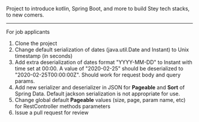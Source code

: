 Project to introduce kotlin, Spring Boot, and more to build Stey tech stacks, to new comers.

---

For job applicants
 1. Clone the project
 2. Change default serialization of dates (java.util.Date and Instant) to Unix timestamp (in seconds)
 3. Add extra deserialization of dates format "YYYY-MM-DD" to Instant with time set at 00:00. A value of "2020-02-25" should be deserialized to "2020-02-25T00:00:00Z". Should work for request body and query params.
 4. Add new serializer and deserializer in JSON for **Pageable** and **Sort** of Spring Data. Default jackson serialization is not appropriate for use.
 5. Change global default **Pageable** values (size, page, param name, etc) for RestController methods parameters
 6. Issue a pull request for review
